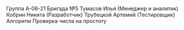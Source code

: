 Группа А-06-21
Бригада №5
  Тумасов Илья (Менеджер и аналитик)
  Кобрин Никита (Разработчик)
  Трубецкой Артемий (Тестировщик)
Алгоритм
  Проверка числа на простоту

